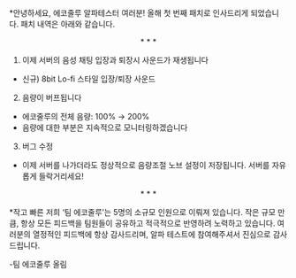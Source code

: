 *안녕하세요, 에코줄루 알파테스터 여러분! 올해 첫 번째 패치로 인사드리게 되었습니다. 패치 내역은 아래와 같습니다.


<div align="center">
* * *
</div>

1. 이제 서버의 음성 채팅 입장과 퇴장시 사운드가 재생됩니다
  + 신규) 8bit Lo-fi 스타일 입장/퇴장 사운드

2. 음량이 버프됩니다
  + 에코줄루의 전체 음량: 100% → 200%
  + 음량에 대한 부분은 지속적으로 모니터링하겠습니다

3. 버그 수정
  + 이제 서버를 나가더라도 정상적으로 음량조절 노브 설정이 저장됩니다. 서버를 자유롭게 들락거리세요!

<div align="center">
* * *
</div>

*작고 빠른 저희 ‘팀 에코줄루’는 5명의 소규모 인원으로 이뤄져 있습니다. 작은 규모 만큼, 항상 모든 피드백을 팀원들이 공유하고 적극적으로 반영하려 노력하고 있습니다. 여러분의 열정적인 피드백에 항상 감사드리며, 알파 테스트에 참여해주셔서 진심으로 감사드립니다.
<div align="left">
-팀 에코줄루 올림
</div>

